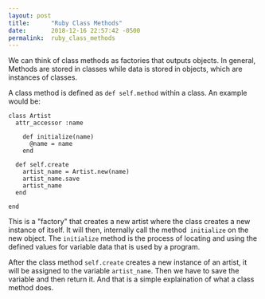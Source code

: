 ```yaml
---
layout: post
title:      "Ruby Class Methods"
date:       2018-12-16 22:57:42 -0500
permalink:  ruby_class_methods
---
```


We can think of class methods as factories that outputs objects. In general, Methods are stored in classes while data is stored in objects, which are instances of classes. 

A class method is defined as `def self.method` within a class. An example would be: 

```
class Artist
  attr_accessor :name
	
	def initialize(name)
	  @name = name
	end

  def self.create
    artist_name = Artist.new(name)
    artist_name.save
    artist_name
  end

end
```

This is a "factory" that creates a new artist where the class creates a new instance of itself. It will then, internally call the method` initialize` on the new object. The `initialize` method is the process of locating and using the defined values for variable data that is used by a program. 

After the class method `self.create` creates a new instance of an artist, it will be assigned to the variable `artist_name`. Then we have to save the variable and then return it. And that is a simple explaination of what a class method does.



